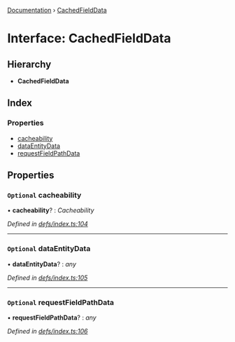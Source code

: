[Documentation](../README.md) › [CachedFieldData](cachedfielddata.md)

# Interface: CachedFieldData

## Hierarchy

* **CachedFieldData**

## Index

### Properties

* [cacheability](cachedfielddata.md#optional-cacheability)
* [dataEntityData](cachedfielddata.md#optional-dataentitydata)
* [requestFieldPathData](cachedfielddata.md#optional-requestfieldpathdata)

## Properties

### `Optional` cacheability

• **cacheability**? : *Cacheability*

*Defined in [defs/index.ts:104](https://github.com/badbatch/graphql-box/blob/8635e1c/packages/cache-manager/src/defs/index.ts#L104)*

___

### `Optional` dataEntityData

• **dataEntityData**? : *any*

*Defined in [defs/index.ts:105](https://github.com/badbatch/graphql-box/blob/8635e1c/packages/cache-manager/src/defs/index.ts#L105)*

___

### `Optional` requestFieldPathData

• **requestFieldPathData**? : *any*

*Defined in [defs/index.ts:106](https://github.com/badbatch/graphql-box/blob/8635e1c/packages/cache-manager/src/defs/index.ts#L106)*
